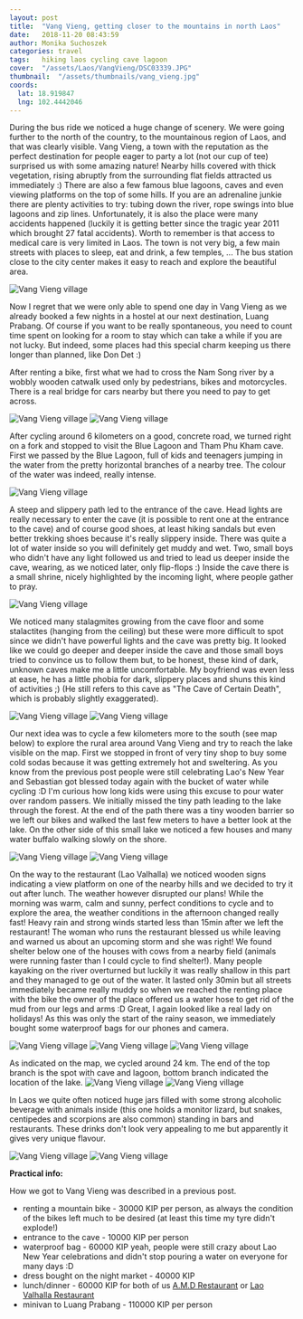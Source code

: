 ```yaml
---
layout: post
title:  "Vang Vieng, getting closer to the mountains in north Laos"
date:   2018-11-20 08:43:59
author: Monika Suchoszek
categories: travel
tags:	hiking laos cycling cave lagoon 
cover:  "/assets/Laos/VangVieng/DSC03339.JPG"
thumbnail:  "/assets/thumbnails/vang_vieng.jpg"
coords:
  lat: 18.919847
  lng: 102.4442046
---
```


During the bus ride we noticed a huge change of scenery. We were going further to the north of the country, to the mountainous region of Laos, and that was clearly visible. Vang Vieng, a town with the 
reputation as the perfect destination for people eager to party a lot (not our cup of tee) surprised us with some amazing nature! Nearby hills covered with thick vegetation, rising
abruptly from the surrounding flat fields attracted us immediately :) There are also a few famous blue lagoons, caves and even viewing platforms on the top of some hills.
If you are an adrenaline junkie there are plenty activities to try: tubing down the river, rope swings into blue lagoons and zip lines. Unfortunately, it is also the place were many 
accidents happened (luckily it is getting better since the tragic year 2011 which brought 27 fatal accidents). Worth to remember is that access to medical care is very limited in Laos.
The town is not very big, a few main streets with places to sleep, eat and drink, a few temples, ... The bus station close to the city center makes it easy to reach and explore the beautiful area.

<img src="/assets/Laos/VangVieng/DSC03419.JPG" alt="Vang Vieng village" />

Now I regret that we were only able to spend one day in Vang Vieng as we already booked a few nights in a hostel at our next destination, Luang Prabang. Of course if you want to be really 
spontaneous, you need to count time spent on looking for a room to stay which can take a while if you are not lucky. But indeed, some places had this special charm keeping us
there longer than planned, like Don Det :)
  
After renting a bike, first what we had to cross the Nam Song river by a wobbly wooden catwalk
used only by pedestrians, bikes and motorcycles. There is a real bridge for cars nearby but there you need to pay to get across.

<img src="/assets/Laos/VangVieng/DSC03341.JPG" alt="Vang Vieng village" />
<img src="/assets/Laos/VangVieng/DSC03343.JPG" alt="Vang Vieng village" />

After cycling around 6 kilometers on a good, concrete road, we turned right on a fork and stopped to visit the Blue Lagoon and Tham Phu Kham cave. First we
passed by the Blue Lagoon, full of kids and teenagers jumping in the water from the pretty horizontal branches of a nearby tree. The colour of the water was indeed,
really intense.

<img src="/assets/Laos/VangVieng/DSC03347.JPG" alt="Vang Vieng village" />

A steep and slippery path led to the entrance of the cave. Head lights are really necessary to enter the cave (it is possible to rent one at the entrance to the cave) 
and of course good shoes, at least hiking sandals but even better trekking shoes because it's really slippery inside. There was quite a lot of water inside so you will 
definitely get muddy and wet. Two, small boys who didn't have any light followed us and tried to lead us deeper inside 
the cave, wearing, as we noticed later, only flip-flops :) Inside the cave there is a small shrine, nicely highlighted by the incoming light, where people gather to pray.

<img src="/assets/Laos/VangVieng/DSC03379.JPG" alt="Vang Vieng village" />

We noticed many stalagmites growing from the cave floor and some stalactites (hanging from the ceiling) but these were more difficult to spot since we didn't have 
powerful lights and the cave was pretty big. It looked like we could go deeper and deeper inside the cave and those small boys tried to convince us to follow them but, to be 
honest, these kind of dark, unknown caves make me a little uncomfortable. My boyfriend was even less at ease, he has a little phobia for dark, slippery places and
shuns this kind of activities ;) (He still refers to this cave as "The Cave of Certain Death", which is probably slightly exaggerated).

<div class="row">
  <img src="/assets/Laos/VangVieng/IMG_20180416_113418085_LL.jpg" class="column-50" alt="Vang Vieng village" />
  <img src="/assets/Laos/VangVieng/IMG_20180416_113517978_LL.jpg" class="column-50" alt="Vang Vieng village" />
</div>

Our next idea was to cycle a few kilometers more to the south (see map below) to explore the rural area around Vang Vieng and try to reach the lake visible on the map. First we stopped 
in front of very tiny shop to buy some cold sodas because it was getting extremely hot and sweltering. As you know from the previous post people were still celebrating Lao's New Year
and Sebastian got blessed today again with the bucket of water while cycling :D I'm curious how long kids were using this excuse to pour water over random passers. We initially missed the 
tiny path leading to the lake through the forest. At the end of the path there was a tiny wooden barrier so we left our bikes and walked the last few meters to have a better look at the lake.
On the other side of this small lake we noticed a few houses and many water buffalo walking slowly on the shore.

<img src="/assets/Laos/VangVieng/DSC03384.JPG" alt="Vang Vieng village" />
<img src="/assets/Laos/VangVieng/DSC03387.JPG" alt="Vang Vieng village" />

On the way to the restaurant (Lao Valhalla) we noticed wooden signs indicating a view platform on one of the nearby hills and we decided to try it out after lunch.
The weather however disrupted our plans! While the morning was warm, calm and sunny, perfect conditions to cycle and to explore the area, the weather conditions in the afternoon changed really 
fast! Heavy rain and strong winds started less than 15min after we left the restaurant! The woman who runs the restaurant blessed us while leaving and warned us about an upcoming storm and she was right!
We found shelter below one of the houses with cows from a nearby field (animals were running faster than I could cycle to find shelter!). Many people kayaking on the river overturned but
luckily it was really shallow in this part and they managed to ge out of the water. It lasted only 30min but all streets immediately became really muddy so when we reached the renting place with the bike 
the owner of the place offered us a water hose to get rid of the mud from our legs and arms :D Great, I again looked like a real lady on holidays! As this was only the start of the
rainy season, we immediately bought some waterproof bags for our phones and camera.

<img src="/assets/Laos/VangVieng/DSC03400.JPG" alt="Vang Vieng village" />
<img src="/assets/Laos/VangVieng/DSC03411.JPG" alt="Vang Vieng village" />
<img src="/assets/Laos/VangVieng/DSC03414.JPG" alt="Vang Vieng village" />

As indicated on the map, we cycled around 24 km. The end of the top branch is the spot with cave and lagoon, bottom branch indicated the location of the lake.
<img src="/assets/Laos/VangVieng/Screenshot from 2019-01-24 13-38-47.png" alt="Vang Vieng village" />
<img src="/assets/Laos/VangVieng/IMG_20180416_103904370.jpg" alt="Vang Vieng village" />

In Laos we quite often noticed huge jars filled with some strong alcoholic beverage with animals inside (this one holds a monitor lizard, but snakes, centipedes and scorpions are also common) 
standing in bars and restaurants. These drinks don't look very appealing to me but apparently it gives very unique flavour.
<div class="row">
  <img src="/assets/Laos/VangVieng/IMG_20180417_091134218.jpg" class="column-50" alt="Vang Vieng village" />
  <img src="/assets/Laos/VangVieng/DSC03415.JPG" class="column-50" alt="Vang Vieng village" />
</div>



__Practical info:__

How we got to Vang Vieng was described in a previous post. 
  * renting a mountain bike - 30000 KIP per person, as always the condition of the bikes left much to be desired (at least this time my tyre didn't explode!)
  * entrance to the cave - 10000 KIP per person 
  * waterproof bag - 60000 KIP yeah, people were still crazy about Lao New Year celebrations and didn't stop pouring a water on everyone for many days :D
  * dress bought on the night market - 40000 KIP 
  * lunch/dinner - 60000 KIP for both of us <a href="https://www.tripadvisor.com/Restaurant_Review-g612363-d2490847-Reviews-A_M_D_Restaurant-Vang_Vieng_Vientiane_Province.html">A.M.D Restaurant</a> or <a href="https://www.tripadvisor.com/Restaurant_Review-g612363-d9794459-Reviews-Lao_Valhalla_Restaurant-Vang_Vieng_Vientiane_Province.html">Lao Valhalla Restaurant</a> 
  * minivan to Luang Prabang - 110000 KIP per person

